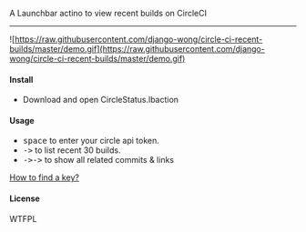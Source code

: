 A Launchbar actino to view recent builds on CircleCI

---

![https://raw.githubusercontent.com/django-wong/circle-ci-recent-builds/master/demo.gif](https://raw.githubusercontent.com/django-wong/circle-ci-recent-builds/master/demo.gif)


#### Install

- Download and open CircleStatus.lbaction

#### Usage

- <kbd>space</kbd> to enter your circle api token. 
- <kbd>-></kbd> to list recent 30 builds.
- <kbd>-></kbd><kbd>-></kbd> to show all related commits & links

[How to find a key?](https://circleci.com/account/api)

#### License

WTFPL
